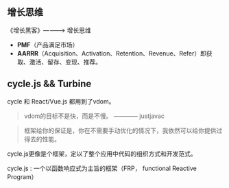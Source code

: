 ## 增长思维

《增长黑客》————> 增长思维 

- **PMF**（产品满足市场）
- **AARRR**（Acquisition、Activation、Retention、Revenue、Refer）即获取、激活、留存、变现、推荐。

## cycle.js && Turbine 
cycle 和 React/Vue.js 都用到了vdom。
> vdom的目标不是快，而是不慢。  ———— justjavac

> 框架给你的保证是，你在不需要手动优化的情况下，我依然可以给你提供过得去的性能。


cycle.js更像是个框架，定以了整个应用中代码的组织方式和开发范式。

cycle.js : 一个以函数响应式为主旨的框架（FRP， functional Reactive Program）




